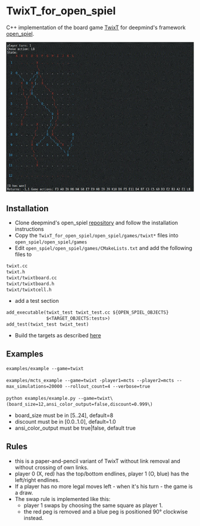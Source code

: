 # TwixT_for_open_spiel

C++ implementation of the board game [TwixT](https://en.wikipedia.org/wiki/TwixT) for deepmind's framework [open_spiel](https://github.com/deepmind/open_spiel).

![TwixT board](https://github.com/stevens68/TwixT_for_open_spiel/blob/master/pics/12x12game.JPG "TwixT board")

## Installation

* Clone deepmind's open_spiel [repository](https://github.com/deepmind/open_spiel) and follow the installation instructions
* Copy the `TwixT_for_open_spiel/open_spiel/games/twixt*` files into `open_spiel/open_spiel/games`
* Edit `open_spiel/open_spiel/games/CMakeLists.txt` and add the following files to 
```
twixt.cc
twixt.h
twixt/twixtboard.cc
twixt/twixtboard.h
twixt/twixtcell.h 
```
* add a test section
```
add_executable(twixt_test twixt_test.cc ${OPEN_SPIEL_OBJECTS}
               $<TARGET_OBJECTS:tests>)
add_test(twixt_test twixt_test)
```
* Build the targets as described [here](https://github.com/deepmind/open_spiel/blob/master/docs/install.md)

## Examples

    examples/example --game=twixt
    
    examples/mcts_example --game=twixt -player1=mcts --player2=mcts --max_simulations=20000 --rollout_count=4 --verbose=true
    
    python examples/example.py --game=twixt\(board_size=12,ansi_color_output=false,discount=0.999\)


* board_size must be in [5..24], default=8
* discount must be in [0.0..1.0], default=1.0
* ansi_color_output must be true|false, default true


## Rules
* this is a paper-and-pencil variant of TwixT without link removal and without crossing of own links. 
* player 0 (X, red) has the top/bottom endlines, player 1 (O, blue) has the left/right endlines.
* If a player has no more legal moves left - when it's his turn - the game is a draw.
* The swap rule is implemented like this: 
  * player 1 swaps by choosing the same square as player 1.
  * the red peg is removed and a blue peg is positioned 90° clockwise instead.
   
